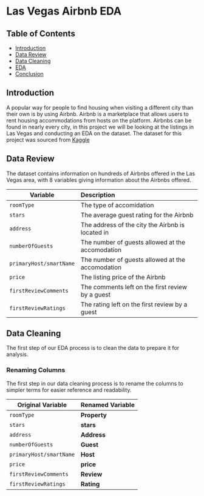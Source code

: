 # Las Vegas Airbnb EDA

## Table of Contents
* [Introduction](#introduction)
* [Data Review](#data-review)
* [Data Cleaning](#data-cleaning)
* [EDA](#eda)
* [Conclusion](#conclusion)

## Introduction

A popular way for people to find housing when visiting a different city than their own is by using Airbnb. Airbnb is a marketplace that allows users to rent housing accommodations from hosts on the platform. Airbnbs can be found in nearly every city, in this project we will be looking at the listings in Las Vegas and conducting an EDA on the dataset. The dataset for this project was sourced from [Kaggle](https://www.kaggle.com/datasets/kanchana1990/airbnb-las-vegas-listings)

## Data Review

The dataset contains information on hundreds of Airbnbs offered in the Las Vegas area, with 8 variables giving information about the Airbnbs offered.

| Variable      | Description           | 
| ------------- |:---------------------| 
| `roomType`     | The type of accomidation   |
| `stars`     | The average guest rating for the Airbnb   |   
| `address` | The address of the city the Airbnb is located in                             |
| `numberOfGuests`     | The number of guests allowed at the accomodation  |
| `primaryHost/smartName`     | The number of guests allowed at the accomodation  |
| `price`     | The listing price of the Airbnb    |   
| `firstReviewComments` | The comments left on the first review by a guest                           |
| `firstReviewRatings`     | The rating left on the first review by a guest  |

## Data Cleaning

The first step of our EDA process is to clean the data to prepare it for analysis. 

### Renaming Columns

The first step in our data cleaning process is to rename the columns to simpler terms for easier reference and readability.

| Original Variable      | Renamed Variable          | 
| ------------- |:---------------------| 
| `roomType`     | **Property** |
| `stars`     | **stars**   |   
| `address` | **Address**                            |
| `numberOfGuests`     | **Guest** |
| `primaryHost/smartName`     | **Host**  |
| `price`     | **price**  |   
| `firstReviewComments` | **Review**                  |
| `firstReviewRatings`     | **Rating**  |
